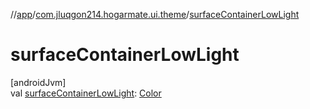 //[app](../../index.md)/[com.jluqgon214.hogarmate.ui.theme](index.md)/[surfaceContainerLowLight](surface-container-low-light.md)

# surfaceContainerLowLight

[androidJvm]\
val [surfaceContainerLowLight](surface-container-low-light.md): [Color](https://developer.android.com/reference/kotlin/androidx/compose/ui/graphics/Color.html)
